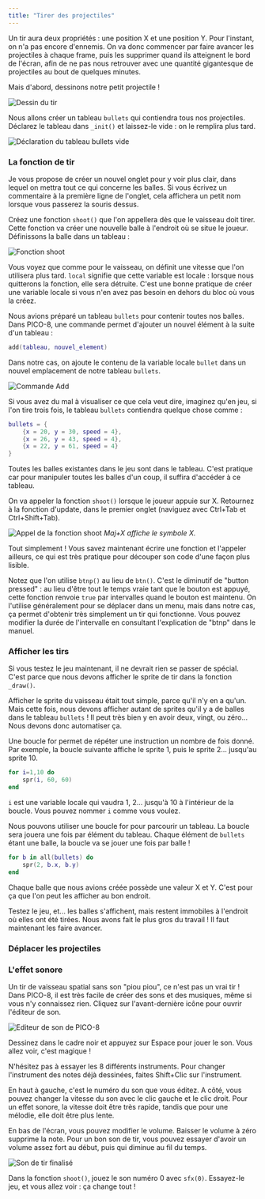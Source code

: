 ```yaml
---
title: "Tirer des projectiles"
---
```


Un tir aura deux propriétés : une position X et une position Y. Pour l'instant, on n'a pas encore d'ennemis. On va donc commencer par faire avancer les projectiles à chaque frame, puis les supprimer quand ils atteignent le bord de l'écran, afin de ne pas nous retrouver avec une quantité gigantesque de projectiles au bout de quelques minutes.

Mais d'abord, dessinons notre petit projectile !

![Dessin du tir](./dessin-du-tir.png)

Nous allons créer un tableau `bullets` qui contiendra tous nos projectiles. Déclarez le tableau dans `_init()` et laissez-le vide : on le remplira plus tard.

![Déclaration du tableau bullets vide](./tableau-bullets-vide.png)

### La fonction de tir

Je vous propose de créer un nouvel onglet pour y voir plus clair, dans lequel on mettra tout ce qui concerne les balles. Si vous écrivez un commentaire à la première ligne de l'onglet, cela affichera un petit nom lorsque vous passerez la souris dessus.

Créez une fonction `shoot()` que l'on appellera dès que le vaisseau doit tirer. Cette fonction va créer une nouvelle balle à l'endroit où se situe le joueur. Définissons la balle dans un tableau :

![Fonction shoot](./fonction-shoot.png)

Vous voyez que comme pour le vaisseau, on définit une vitesse que l'on utilisera plus tard. `local` signifie que cette variable est locale : lorsque nous quitterons la fonction, elle sera détruite. C'est une bonne pratique de créer une variable locale si vous n'en avez pas besoin en dehors du bloc où vous la créez.

Nous avions préparé un tableau `bullets` pour contenir toutes nos balles. Dans PICO-8, une commande permet d'ajouter un nouvel élément à la suite d'un tableau :

```lua
add(tableau, nouvel_element)
```

Dans notre cas, on ajoute le contenu de la variable locale `bullet` dans un nouvel emplacement de notre tableau `bullets`.

![Commande Add](./commande-add.png)

Si vous avez du mal à visualiser ce que cela veut dire, imaginez qu'en jeu, si l'on tire trois fois, le tableau `bullets` contiendra quelque chose comme :

```lua
bullets = {
    {x = 20, y = 30, speed = 4},
    {x = 26, y = 43, speed = 4},
    {x = 22, y = 61, speed = 4}
}
```

Toutes les balles existantes dans le jeu sont dans le tableau. C'est pratique car pour manipuler toutes les balles d'un coup, il suffira d'accéder à ce tableau.

On va appeler la fonction `shoot()` lorsque le joueur appuie sur X. Retournez à la fonction d'update, dans le premier onglet (naviguez avec Ctrl+Tab et Ctrl+Shift+Tab).

![Appel de la fonction shoot](./appel-fonction-shoot.png)
*Maj+X affiche le symbole X.*

Tout simplement ! Vous savez maintenant écrire une fonction et l'appeler ailleurs, ce qui est très pratique pour découper son code d'une façon plus lisible.

Notez que l'on utilise `btnp()` au lieu de `btn()`. C'est le diminutif de "button pressed" : au lieu d'être tout le temps vraie tant que le bouton est appuyé, cette fonction renvoie `true` par intervalles quand le bouton est maintenu. On l'utilise généralement pour se déplacer dans un menu, mais dans notre cas, ça permet d'obtenir très simplement un tir qui fonctionne. Vous pouvez modifier la durée de l'intervalle en consultant l'explication de "btnp" dans le manuel.

### Afficher les tirs

Si vous testez le jeu maintenant, il ne devrait rien se passer de spécial. C'est parce que nous devons afficher le sprite de tir dans la fonction `_draw()`.

Afficher le sprite du vaisseau était tout simple, parce qu'il n'y en a qu'un. Mais cette fois, nous devons afficher autant de sprites qu'il y a de balles dans le tableau `bullets` ! Il peut très bien y en avoir deux, vingt, ou zéro... Nous devons donc automatiser ça.

Une boucle for permet de répéter une instruction un nombre de fois donné. Par exemple, la boucle suivante affiche le sprite 1, puis le sprite 2... jusqu'au sprite 10.

```lua
for i=1,10 do
    spr(i, 60, 60)
end
```

`i` est une variable locale qui vaudra 1, 2... jusqu'à 10 à l'intérieur de la boucle. Vous pouvez nommer `i` comme vous voulez.

Nous pouvons utiliser une boucle for pour parcourir un tableau. La boucle sera jouera une fois par élément du tableau. Chaque élément de `bullets` étant une balle, la boucle va se jouer une fois par balle !

```lua
for b in all(bullets) do
    spr(2, b.x, b.y)
end
```

Chaque balle que nous avions créée possède une valeur X et Y. C'est pour ça que l'on peut les afficher au bon endroit.

Testez le jeu, et... les balles s'affichent, mais restent immobiles à l'endroit où elles ont été tirées. Nous avons fait le plus gros du travail ! Il faut maintenant les faire avancer.

### Déplacer les projectiles

### L'effet sonore

Un tir de vaisseau spatial sans son "piou piou", ce n'est pas un vrai tir ! Dans PICO-8, il est très facile de créer des sons et des musiques, même si vous n'y connaissez rien. Cliquez sur l'avant-dernière icône pour ouvrir l'éditeur de son.

![Editeur de son de PICO-8](./editeur-de-son.png)

Dessinez dans le cadre noir et appuyez sur Espace pour jouer le son. Vous allez voir, c'est magique !

N'hésitez pas à essayer les 8 différents instruments. Pour changer l'instrument des notes déjà dessinées, faites Shift+Clic sur l'instrument.

En haut à gauche, c'est le numéro du son que vous éditez. A côté, vous pouvez changer la vitesse du son avec le clic gauche et le clic droit. Pour un effet sonore, la vitesse doit être très rapide, tandis que pour une mélodie, elle doit être plus lente.

En bas de l'écran, vous pouvez modifier le volume. Baisser le volume à zéro supprime la note. Pour un bon son de tir, vous pouvez essayer d'avoir un volume assez fort au début, puis qui diminue au fil du temps.

![Son de tir finalisé](./son-de-tir.png)

Dans la fonction `shoot()`, jouez le son numéro 0 avec `sfx(0)`. Essayez-le jeu, et vous allez voir : ça change tout !
